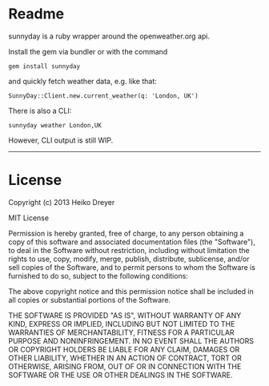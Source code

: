 # Readme

sunnyday is a ruby wrapper around the openweather.org api.

Install the gem via bundler or with the command

    gem install sunnyday

and quickly fetch weather data, e.g. like that: 

    SunnyDay::Client.new.current_weather(q: 'London, UK')

There is also a CLI:

    sunnyday weather London,UK 

However, CLI output is still WIP.

---
# License

Copyright (c) 2013 Heiko Dreyer

MIT License

Permission is hereby granted, free of charge, to any person obtaining
a copy of this software and associated documentation files (the
"Software"), to deal in the Software without restriction, including
without limitation the rights to use, copy, modify, merge, publish,
distribute, sublicense, and/or sell copies of the Software, and to
permit persons to whom the Software is furnished to do so, subject to
the following conditions:

The above copyright notice and this permission notice shall be
included in all copies or substantial portions of the Software.

THE SOFTWARE IS PROVIDED "AS IS", WITHOUT WARRANTY OF ANY KIND,
EXPRESS OR IMPLIED, INCLUDING BUT NOT LIMITED TO THE WARRANTIES OF
MERCHANTABILITY, FITNESS FOR A PARTICULAR PURPOSE AND
NONINFRINGEMENT. IN NO EVENT SHALL THE AUTHORS OR COPYRIGHT HOLDERS BE
LIABLE FOR ANY CLAIM, DAMAGES OR OTHER LIABILITY, WHETHER IN AN ACTION
OF CONTRACT, TORT OR OTHERWISE, ARISING FROM, OUT OF OR IN CONNECTION
WITH THE SOFTWARE OR THE USE OR OTHER DEALINGS IN THE SOFTWARE.
